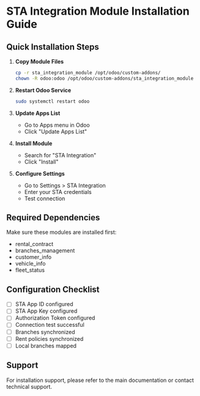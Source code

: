 # STA Integration Module Installation Guide

## Quick Installation Steps

1. **Copy Module Files**
   ```bash
   cp -r sta_integration_module /opt/odoo/custom-addons/
   chown -R odoo:odoo /opt/odoo/custom-addons/sta_integration_module
   ```

2. **Restart Odoo Service**
   ```bash
   sudo systemctl restart odoo
   ```

3. **Update Apps List**
   - Go to Apps menu in Odoo
   - Click "Update Apps List"

4. **Install Module**
   - Search for "STA Integration"
   - Click "Install"

5. **Configure Settings**
   - Go to Settings > STA Integration
   - Enter your STA credentials
   - Test connection

## Required Dependencies

Make sure these modules are installed first:
- rental_contract
- branches_management
- customer_info
- vehicle_info
- fleet_status

## Configuration Checklist

- [ ] STA App ID configured
- [ ] STA App Key configured
- [ ] Authorization Token configured
- [ ] Connection test successful
- [ ] Branches synchronized
- [ ] Rent policies synchronized
- [ ] Local branches mapped

## Support

For installation support, please refer to the main documentation or contact technical support.

